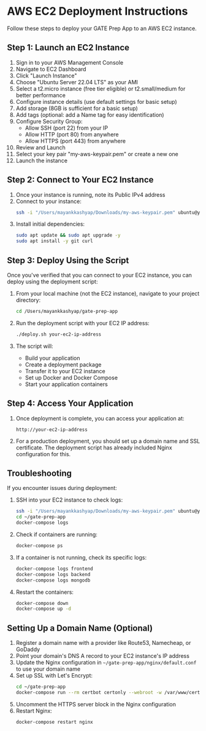 # AWS EC2 Deployment Instructions

Follow these steps to deploy your GATE Prep App to an AWS EC2 instance.

## Step 1: Launch an EC2 Instance

1. Sign in to your AWS Management Console
2. Navigate to EC2 Dashboard
3. Click "Launch Instance"
4. Choose "Ubuntu Server 22.04 LTS" as your AMI
5. Select a t2.micro instance (free tier eligible) or t2.small/medium for better performance
6. Configure instance details (use default settings for basic setup)
7. Add storage (8GB is sufficient for a basic setup)
8. Add tags (optional: add a Name tag for easy identification)
9. Configure Security Group:
   - Allow SSH (port 22) from your IP
   - Allow HTTP (port 80) from anywhere
   - Allow HTTPS (port 443) from anywhere
10. Review and Launch
11. Select your key pair "my-aws-keypair.pem" or create a new one
12. Launch the instance

## Step 2: Connect to Your EC2 Instance

1. Once your instance is running, note its Public IPv4 address
2. Connect to your instance:
   ```bash
   ssh -i "/Users/mayankkashyap/Downloads/my-aws-keypair.pem" ubuntu@your-ec2-ip-address
   ```
3. Install initial dependencies:
   ```bash
   sudo apt update && sudo apt upgrade -y
   sudo apt install -y git curl
   ```

## Step 3: Deploy Using the Script

Once you've verified that you can connect to your EC2 instance, you can deploy using the deployment script:

1. From your local machine (not the EC2 instance), navigate to your project directory:
   ```bash
   cd /Users/mayankkashyap/gate-prep-app
   ```

2. Run the deployment script with your EC2 IP address:
   ```bash
   ./deploy.sh your-ec2-ip-address
   ```

3. The script will:
   - Build your application
   - Create a deployment package
   - Transfer it to your EC2 instance
   - Set up Docker and Docker Compose
   - Start your application containers

## Step 4: Access Your Application

1. Once deployment is complete, you can access your application at:
   ```
   http://your-ec2-ip-address
   ```

2. For a production deployment, you should set up a domain name and SSL certificate. The deployment script has already included Nginx configuration for this.

## Troubleshooting

If you encounter issues during deployment:

1. SSH into your EC2 instance to check logs:
   ```bash
   ssh -i "/Users/mayankkashyap/Downloads/my-aws-keypair.pem" ubuntu@your-ec2-ip-address
   cd ~/gate-prep-app
   docker-compose logs
   ```

2. Check if containers are running:
   ```bash
   docker-compose ps
   ```

3. If a container is not running, check its specific logs:
   ```bash
   docker-compose logs frontend
   docker-compose logs backend
   docker-compose logs mongodb
   ```

4. Restart the containers:
   ```bash
   docker-compose down
   docker-compose up -d
   ```

## Setting Up a Domain Name (Optional)

1. Register a domain name with a provider like Route53, Namecheap, or GoDaddy
2. Point your domain's DNS A record to your EC2 instance's IP address
3. Update the Nginx configuration in `~/gate-prep-app/nginx/default.conf` to use your domain name
4. Set up SSL with Let's Encrypt:
   ```bash
   cd ~/gate-prep-app
   docker-compose run --rm certbot certonly --webroot -w /var/www/certbot -d your-domain.com
   ```
5. Uncomment the HTTPS server block in the Nginx configuration
6. Restart Nginx:
   ```bash
   docker-compose restart nginx
   ```